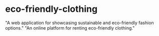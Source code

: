 # eco-friendly-clothing
"A web application for showcasing sustainable and eco-friendly fashion options." "An online platform for renting eco-friendly clothing."
